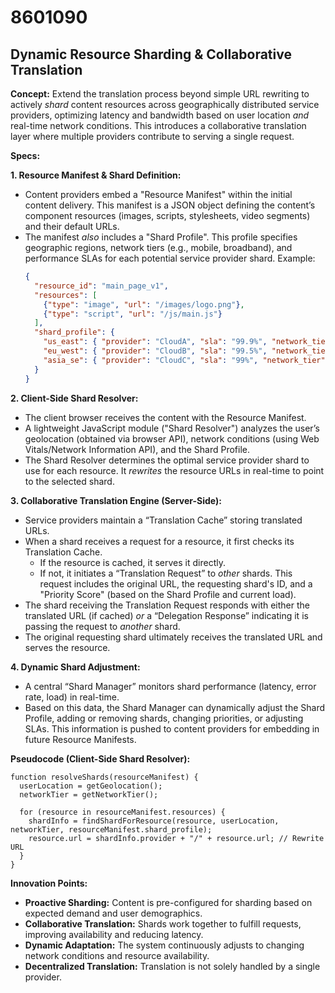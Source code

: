 # 8601090

## Dynamic Resource Sharding & Collaborative Translation

**Concept:** Extend the translation process beyond simple URL rewriting to actively *shard* content resources across geographically distributed service providers, optimizing latency and bandwidth based on user location *and* real-time network conditions.  This introduces a collaborative translation layer where multiple providers contribute to serving a single request.

**Specs:**

**1. Resource Manifest & Shard Definition:**

*   Content providers embed a "Resource Manifest" within the initial content delivery.  This manifest is a JSON object defining the content’s component resources (images, scripts, stylesheets, video segments) and their default URLs.
*   The manifest *also* includes a "Shard Profile".  This profile specifies geographic regions, network tiers (e.g., mobile, broadband), and performance SLAs for each potential service provider shard.  Example:
    ```json
    {
      "resource_id": "main_page_v1",
      "resources": [
        {"type": "image", "url": "/images/logo.png"},
        {"type": "script", "url": "/js/main.js"}
      ],
      "shard_profile": {
        "us_east": { "provider": "CloudA", "sla": "99.9%", "network_tier": ["broadband", "mobile"] },
        "eu_west": { "provider": "CloudB", "sla": "99.5%", "network_tier": ["broadband"] },
        "asia_se": { "provider": "CloudC", "sla": "99%", "network_tier": ["mobile"] }
      }
    }
    ```

**2. Client-Side Shard Resolver:**

*   The client browser receives the content with the Resource Manifest.
*   A lightweight JavaScript module ("Shard Resolver") analyzes the user’s geolocation (obtained via browser API), network conditions (using Web Vitals/Network Information API), and the Shard Profile.
*   The Shard Resolver determines the optimal service provider shard to use for each resource.  It *rewrites* the resource URLs in real-time to point to the selected shard.

**3. Collaborative Translation Engine (Server-Side):**

*   Service providers maintain a “Translation Cache” storing translated URLs.
*   When a shard receives a request for a resource, it first checks its Translation Cache.
    *   If the resource is cached, it serves it directly.
    *   If not, it initiates a “Translation Request” to *other* shards.  This request includes the original URL, the requesting shard's ID, and a "Priority Score" (based on the Shard Profile and current load).
*   The shard receiving the Translation Request responds with either the translated URL (if cached) *or* a “Delegation Response” indicating it is passing the request to *another* shard.
*   The original requesting shard ultimately receives the translated URL and serves the resource.

**4. Dynamic Shard Adjustment:**

*   A central “Shard Manager” monitors shard performance (latency, error rate, load) in real-time.
*   Based on this data, the Shard Manager can dynamically adjust the Shard Profile, adding or removing shards, changing priorities, or adjusting SLAs.  This information is pushed to content providers for embedding in future Resource Manifests.

**Pseudocode (Client-Side Shard Resolver):**

```
function resolveShards(resourceManifest) {
  userLocation = getGeolocation();
  networkTier = getNetworkTier();

  for (resource in resourceManifest.resources) {
    shardInfo = findShardForResource(resource, userLocation, networkTier, resourceManifest.shard_profile);
    resource.url = shardInfo.provider + "/" + resource.url; // Rewrite URL
  }
}
```

**Innovation Points:**

*   **Proactive Sharding:**  Content is pre-configured for sharding based on expected demand and user demographics.
*   **Collaborative Translation:**  Shards work together to fulfill requests, improving availability and reducing latency.
*   **Dynamic Adaptation:**  The system continuously adjusts to changing network conditions and resource availability.
*   **Decentralized Translation:** Translation is not solely handled by a single provider.